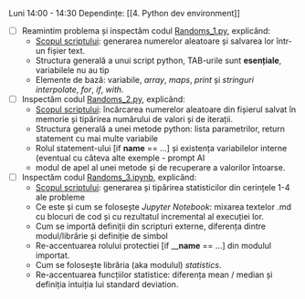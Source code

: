 Luni 14:00 - 14:30
Dependințe: [[4. Python dev environment]]

- [ ] Reamintim problema și inspectăm codul [Randoms_1.py](https://github.com/FlorinTeo/CodeSinaia-2025.src/blob/main/IntroToPy/Randoms_1.py), explicând:
	- <u>Scopul scriptului</u>: generarea numerelor aleatoare și salvarea lor într-un fișier text.
	- Structura generală a unui script python, TAB-urile sunt **esențiale**, variabilele nu au tip
	- Elemente de bază: variabile, *array*, *maps*, *print* și *stringuri interpolate*, *for*, *if*, *with*.
- [ ] Inspectăm codul [Randoms_2.py](https://github.com/FlorinTeo/CodeSinaia-2025.src/blob/main/IntroToPy/Randoms_2.py), explicând:
	- <u>Scopul scriptului</u>: încărcarea numerelor aleatoare din fișierul salvat în memorie și tipărirea numărului de valori și de iterații.
	- Structura  generală a unei metode python: lista parametrilor, return statement cu mai multe variabile
	- Rolul statement-ului [if ______name______ == ...] și existența variabilelor interne (eventual cu câteva alte exemple - prompt AI
	- modul de apel al unei metode și de recuperare a valorilor întoarse.
- [ ] Inspectăm codul [Randoms_3.ipynb](https://github.com/FlorinTeo/CodeSinaia-2025.src/blob/main/IntroToPy/Randoms_3.ipynb), explicând:
	- <u>Scopul scriptului</u>: generarea și tipărirea statisticilor din cerințele 1-4 ale probleme
	- Ce este și cum se folosește *Jupyter Notebook*: mixarea textelor .md cu blocuri de cod și cu rezultatul incremental al execuției lor.
	- Cum se importă definiții din scripturi externe, diferența dintre modul/librărie și definiție de simbol
	- Re-accentuarea rolului protectiei [if ______name____ == ...] din modulul importat.
	- Cum se folosește librăria (aka modulul) *statistics*.
	- Re-accentuarea funcțiilor statistice: diferența mean / median și definiția intuiția lui standard deviation.

